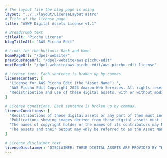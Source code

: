 ```yaml
---
# The layout file the blog page is using
layout: "../../layout/LicenseLayout.astro"
# Title of the license page
title: "ASWF Digital Assets License v1.1"

# Breadcrumb text
titleAlt: "Picchu License"
blogTitleAlt: "AWS Picchu Edit"

# Links for the buttons: Back and Home
homePageUrl: "/dpel-website/"
previousPageUrl: "/dpel-website/aws-picchu-edit"
nextPageUrl: "/dpel-website/aws-picchu-edit/aws-picchu-edit-license"

# License text. Each sentence is broken up by commas.
licenseContent: [
  'License for AWS Picchu Edit (the "Asset Name").',
  "AWS Picchu Edit Copyright 2023 Amazon Web Services. All rights reserved.",
  "Redistribution and use of these digital assets, with or without modification, solely for education, training, research, software and hardware development, performance benchmarking (including publication of benchmark results and permitting reproducibility of the benchmark results by third parties), or software and hardware product demonstrations, are permitted provided that the following conditions are met:"
]

# License conditions. Each sentence is broken up by commas.
licenseConditions: [
  "Redistributions of these digital assets or any part of them must include the above copyright notice, this list of conditions and the disclaimer below, and if applicable, a description of how the redistributed versions of the digital assets differ from the originals.",
  "Publications showing images derived from these digital assets must include the above copyright notice.",
  "The names of copyright holder or the names of its contributors may NOT be used to promote or to imply endorsement, sponsorship, or affiliation with products developed or tested utilizing these digital assets or benchmarking results obtained from these digital assets, without prior written permission from copyright holder.",
  "The assets and their output may only be referred to as the Asset Name listed above, and your use of the Asset Name shall be solely to identify the digital assets. Other than as expressly permitted by this License, you may NOT use any trade names, trademarks, service marks, or product names of the copyright holder for any purpose."
]

# License disclaimer text
licenseDisclaimer: 'DISCLAIMER: THESE DIGITAL ASSETS ARE PROVIDED BY THE COPYRIGHT HOLDER "AS IS" AND ANY EXPRESS OR IMPLIED WARRANTIES, INCLUDING, BUT NOT LIMITED TO, THE IMPLIED WARRANTIES OF MERCHANTABILITY AND FITNESS FOR A PARTICULAR PURPOSE, ARE DISCLAIMED. IN NO EVENT SHALL COPYRIGHT HOLDER BE LIABLE FOR ANY DIRECT, INDIRECT, INCIDENTAL, SPECIAL, EXEMPLARY, OR CONSEQUENTIAL DAMAGES (INCLUDING, BUT NOT LIMITED TO, PROCUREMENT OF SUBSTITUTE GOODS OR SERVICES; LOSS OF USE, DATA, OR PROFITS; OR BUSINESS INTERRUPTION) HOWEVER CAUSED AND ON ANY THEORY OF LIABILITY, WHETHER IN CONTRACT, STRICT LIABILITY, OR TORT (INCLUDING NEGLIGENCE OR OTHERWISE) ARISING IN ANY WAY OUT OF THE USE OF THESE DIGITAL ASSETS, EVEN IF ADVISED OF THE POSSIBILITY OF SUCH DAMAGE.'
---
```

